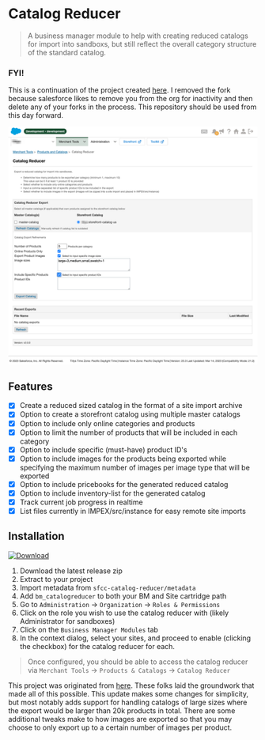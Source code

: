 Catalog Reducer
===

> A business manager module to help with creating reduced catalogs for import into sandboxs,
> but still reflect the overall category structure of the standard catalog.

### FYI!
This is a continuation of the project created [here](https://github.com/z1haze/catalog-reducer-extension). I removed the fork because
salesforce likes to remove you from the org for inactivity and then delete any of your forks in the process. This repository
should be used from this day forward.

![Catalog Reducer](documentation/screenshot_1.png)

## Features

- [X] Create a reduced sized catalog in the format of a site import archive
- [X] Option to create a storefront catalog using multiple master catalogs
- [X] Option to include only online categories and products
- [X] Option to limit the number of products that will be included in each category
- [X] Option to include specific (must-have) product ID's
- [X] Option to include images for the products being exported while specifying
the maximum number of images per image type that will be exported
- [X] Option to include pricebooks for the generated reduced catalog
- [X] Option to include inventory-list for the generated catalog
- [X] Track current job progress in realtime
- [X] List files currently in IMPEX/src/instance for easy remote site imports

Installation
---

[![Download](https://img.shields.io/badge/Download-blue.svg?logo=github&style=for-the-badge)](https://github.com/z1haze/sfcc-catalog-reducer/releases/latest)

1. Download the latest release zip
2. Extract to your project
3. Import metadata from `sfcc-catalog-reducer/metadata`
4. Add `bm_catalogreducer` to both your BM and Site cartridge path
5. Go to `Administration` -> `Organization` -> `Roles & Permissions`
6. Click on the role you wish to use the catalog reducer with (likely Administrator for sandboxes)
7. Click on the `Business Manager Modules` tab
8. In the context dialog, select your sites, and proceed to enable
(clicking the checkbox) for the catalog reducer for each.

> Once configured, you should be able to access the catalog reducer via `Merchant Tools` -> `Products & Catalogs` -> `Catalog Reducer`

This project was originated from [here](https://github.com/SalesforceCommerceCloud/sfcc-catalog-reducer). These folks
laid the groundwork that made all of this possible. This update makes some changes for simplicity, but most notably
adds support for handling catalogs of large sizes where the export would be larger than 20k products in total. There are
some additional tweaks make to how images are exported so that you may choose to only export up to a certain number of images per product.
